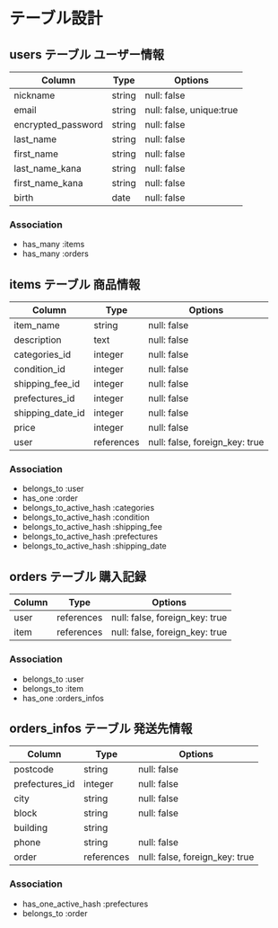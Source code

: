 # テーブル設計

## users テーブル ユーザー情報

| Column             | Type   | Options                  |
| ------------------ | ------ | ------------------------ |
| nickname           | string | null: false              |
| email              | string | null: false, unique:true |
| encrypted_password | string | null: false              |
| last_name          | string | null: false              |
| first_name         | string | null: false              |
| last_name_kana     | string | null: false              |
| first_name_kana    | string | null: false              |
| birth              | date   | null: false              |

### Association

- has_many :items
- has_many :orders

## items テーブル 商品情報

| Column          | Type       | Options                       |
| --------------- | ---------- | ----------------------------- |
| item_name       | string     | null: false                   |
| description     | text       | null: false                   |
| categories_id   | integer    | null: false                   |
| condition_id    | integer    | null: false                   |
| shipping_fee_id | integer    | null: false                   |
| prefectures_id  | integer    | null: false                   |
| shipping_date_id| integer    | null: false                   |
| price           | integer    | null: false                   |
| user            | references | null: false, foreign_key: true|

### Association

- belongs_to :user
- has_one :order
- belongs_to_active_hash :categories
- belongs_to_active_hash :condition
- belongs_to_active_hash :shipping_fee
- belongs_to_active_hash :prefectures
- belongs_to_active_hash :shipping_date

## orders テーブル 購入記録

| Column       | Type       | Options                       |
| ------------ | ---------- | ----------------------------- |
| user         | references | null: false, foreign_key: true|
| item         | references | null: false, foreign_key: true|

### Association

- belongs_to :user
- belongs_to :item
- has_one :orders_infos


## orders_infos テーブル 発送先情報

| Column          | Type       | Options                       |
| --------------- | ---------- | ----------------------------- |
| postcode        | string     | null: false                   |
| prefectures_id  | integer    | null: false                   |
| city            | string     | null: false                   |
| block           | string     | null: false                   |
| building        | string     |                               |
| phone           | string     | null: false                   |
| order           | references | null: false, foreign_key: true|


### Association

 - has_one_active_hash :prefectures
 - belongs_to :order